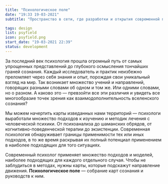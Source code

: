 ```yaml
---
title: "Психологическое поле"
date: "19:33 19-03-2021"
subtitle: "Пространство в сети, где разработки и открытия современной психологии обретают форму"

tags: design
list: psyfield
icon: psyfield.png
start_date: "19-03-2021 22:39"
status: development
---
```


За последний век психология прошла огромный путь от самых упрощенных представлений до глубокого осмысления тончайших граней сознания. Каждый исследователь и практик неизбежно преломляет через себя знания и опыт, порождая свои уникальный взгляд на мир. Так возникает множество учений и направлений, говорящих разными словами об одном и том же. Или одними словами, но о разном. А каково это — превзойти все эти различия и увидеть все многообразие точек зрения как взаимодополнительность вселенского сознания?

Мы можем начертить карты изведанных нами территорий — психологи выработали множество подходов к изучению и методик лечения с человеческой психики. От психоанализа до шаманских обрядов, от когнитивно-поведенческой терапии до экзистенции. Современная психология обнаруживает границы применимости тех или иных подходов, в то же время раскрывая их полный потенциал применением в наиболее подходящих для того ситуациях.

Современный психолог применяет множество подходов и моделей, наиболее подходящих для каждого отдельного случая. Чтобы не заблудиться в методах, нужны карты, которые подскажут направление движения. **Психологическое поле** — собрание карт сознания и руководств к ним.
